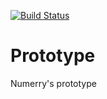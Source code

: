 [![Build Status](https://travis-ci.org/numerry/prototype.svg?branch=master)](https://travis-ci.org/numerry/prototype)

# Prototype
Numerry's prototype


